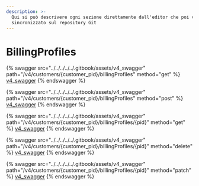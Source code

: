 ```yaml
---
description: >-
  Qui si può descrivere ogni sezione direttamente dall'editor che poi verrà
  sincronizzato sul repository Git
---
```


# BillingProfiles

{% swagger src="../../../../../.gitbook/assets/v4_swagger" path="/v4/customers/{customer_pid}/billingProfiles" method="get" %}
[v4_swagger](../../../../../.gitbook/assets/v4_swagger)
{% endswagger %}

{% swagger src="../../../../../.gitbook/assets/v4_swagger" path="/v4/customers/{customer_pid}/billingProfiles" method="post" %}
[v4_swagger](../../../../../.gitbook/assets/v4_swagger)
{% endswagger %}

{% swagger src="../../../../../.gitbook/assets/v4_swagger" path="/v4/customers/{customer_pid}/billingProfiles/{pid}" method="get" %}
[v4_swagger](../../../../../.gitbook/assets/v4_swagger)
{% endswagger %}

{% swagger src="../../../../../.gitbook/assets/v4_swagger" path="/v4/customers/{customer_pid}/billingProfiles/{pid}" method="delete" %}
[v4_swagger](../../../../../.gitbook/assets/v4_swagger)
{% endswagger %}

{% swagger src="../../../../../.gitbook/assets/v4_swagger" path="/v4/customers/{customer_pid}/billingProfiles/{pid}" method="patch" %}
[v4_swagger](../../../../../.gitbook/assets/v4_swagger)
{% endswagger %}
